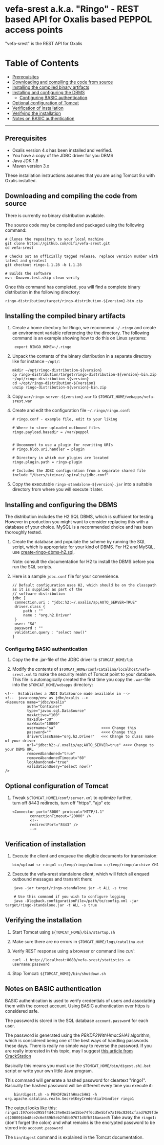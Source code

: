 vefa-srest a.k.a. "Ringo" - REST based API for Oxalis based PEPPOL access points
================================================================================

"vefa-srest" is the REST API for Oxalis

[TOC]: #
# Table of Contents
- [Prerequisites](#prerequisites)
- [Downloading and compiling the code from source](#downloading-and-compiling-the-code-from-source)
- [Installing the compiled binary artifacts](#installing-the-compiled-binary-artifacts)
- [Installing and configuring the DBMS](#installing-and-configuring-the-dbms)
    - [Configuring BASIC authentication](#configuring-basic-authentication)
- [Optional configuration of Tomcat](#optional-configuration-of-tomcat)
- [Verification of installation](#verification-of-installation)
- [Verifying the installation](#verifying-the-installation)
- [Notes on BASIC authentication](#notes-on-basic-authentication)


***

## Prerequisites

- Oxalis version 4.x has been installed and verified.
- You have a copy of the JDBC driver for you DBMS
- Java JDK 1.8
- Maven version 3.x

These installation instructions assumes that you are using Tomcat 9.x with Oxalis installed.

## Downloading and compiling the code from source

There is currently no binary distribution available.

The source code may be compiled and packaged using the following command:

    # Clones the repository to your local machine
    git clone https://github.com/difi/vefa-srest.git 
    cd vefa-srest
    
    # Checks out an officially tagged release, replace version number with latest and greatest
    git checkout ringo-1.1.28 -b 1.1.28 
    
    # Builds the software
    mvn -Dmaven.test.skip clean verify  

Once this command has completed, you will find a complete binary distribution in the following
directory:

    ringo-distribution/target/ringo-distribution-${version}-bin.zip

## Installing the compiled binary artifacts

1. Create a home directory for Ringo, we recommend `~/.ringo` and create an environment variable
   referencing the the directory. The following command is an example showing how to do this on
   Linux systems:

        export RINGO_HOME=~/.ringo

2. Unpack the contents of the binary distribution in a separate directory like for instance
   `~/opt/`:

   ```shell
   mkdir ~/opt/ringo-distribution-${version}
   cp ringo-distribution/target/ringo-distribution-${version}-bin.zip ~/opt/ringo-distribution-${version} 
   cd ~/opt/ringo-distribution-${version}
   unzip ringo-distribution-${version}-bin.zip 
   ```

3. Copy `war/ringo-server-${version}.war` to `$TOMCAT_HOME/webapps/vefa-srest.war`

4. Create and edit the configuration file `~/.ringo/ringo.conf`:

   ```
   # ringo.conf - example file, edit to your liking
   
   # Where to store uploaded outbound files
   ringo.payload.basedir = /var/peppol
   
   
   # Uncomment to use a plugin for rewriting URIs
   # ringo.blob.uri.handler = plugin
   
   # Directory in which our plugins are located
   ringo.plugin.path = ringo-plugin
   
   # Includes the JDBC configuration from a separate shared file 
   include "/Users/steinar/.spiralis/jdbc.conf"    
   ```

5. Copy the executable `ringo-standalone-${version}.jar` into a suitable directory from where
   you will execute it later.

## Installing and configuring the DBMS

The distribution includes the H2 SQL DBMS, which is sufficient for testing. However in
production you might want to consider replacing this with a database of your choice. MySQL is a
recommended choice and has been thoroughly tested.

1. Create the database and populate the scheme by running the SQL script, which is appropriate
   for your kind of DBMS. For H2 and MySQL, use
   [create-ringo-dbms-h2.sql](ringo-persistence-jdbc-impl/src/main/resources/create-ringo-dbms-h2.sql).

   Note: consult the documentation for H2 to install the DBMS before you run the SQL scripts.

2. Here is a sample `jdbc.conf` file for your convenience.

   ```
   // Default configuration uses H2, which should be on the classpath as it is supplied as part of the 
   // software distribution
   jdbc {
   	connection.uri : "jdbc:h2:~/.oxalis/ap;AUTO_SERVER=TRUE"
   	driver.class {
   	    path : ""
   	    name : "org.h2.Driver"
   	}
   	user: "SA"
   	password : ""
   	validation.query : "select now()"
   }
   ```

### Configuring BASIC authentication

1. Copy the the .jar-file of the JDBC driver to `$TOMCAT_HOME/lib`

2. Modify the contents of `$TOMCAT_HOME/conf/Catalina/localhost/vefa-srest.xml` to make the
   security realm of Tomcat point to your database. This file is automagically created the first
   time you copy the `.war`-file into the `$TOMCAT_HOME/webapps` directory:

```
<!--  Establishes a JNDI DataSource made available in -->
<!--  java:comp/env as jdbc/oxalis -->
<Resource name="jdbc/oxalis"
          auth="Container"
          type="javax.sql.DataSource"
          maxActive="100"
          maxIdle="30"
          maxWait="10000"
          username="sa"                     <<<< Change this
          password=""                       <<<< Change this
          driverClassName="org.h2.Driver"   <<< Change to class name of your driver
          url="jdbc:h2:~/.oxalis/ap;AUTO_SERVER=true" <<<< Change to your DBMS URL
          removeAbandoned="true"
          removeAbandonedTimeout="60"
          logAbandoned="true"
          validationQuery="select now()"
/>
```

## Optional configuration of Tomcat

1. Tweak `${TOMCAT_HOME}/conf/server.xml` to optimize further,  
   turn off 8443 redirects, turn off "https", "ajp" etc

   ```
   <Connector port="8080" protocol="HTTP/1.1"
           connectionTimeout="20000" />
           <!--
           redirectPort="8443" />
           -->
   ```

## Verification of installation

1. Execute the client and enqueue the eligible documents for transmission:

   ```
   bin/upload sr ringo1 c:/temp/ringo/outbox c:/temp/ringo/archive CH1
   ```

2. Execute the vefa-srest standalone client, which will fetch all enqued outbound messages and
   transmit them:

```
    java -jar target/ringo-standalone.jar -t ALL -s true
    
    # Use this command if you wish to configure logging
    java -Dlogback.configurationFile=/path/to/config.xml -jar target/ringo-standalone.jar -t ALL -s true 
```



## Verifying the installation

1. Start Tomcat using `${TOMCAT_HOME}/bin/startup.sh`

2. Make sure there are no errors in `$TOMCAT_HOME/logs/catalina.out`

3. Verify REST response using a browser or command line _curl_:

   ```
   curl -i http://localhost:8080/vefa-srest/statistics -u username:password
   ```

4. Stop Tomcat: `${TOMCAT_HOME}/bin/shutdown.sh`

## Notes on BASIC authentication

BASIC authentication is used to verify credentials of users and associating them with the
correct account. Using BASIC authentication over https is considered safe.

The password is stored in the SQL database `account.password` for each user.

The password is generated using the _PBKDF2WithHmacSHA1_ algorithm, which is considered being
one of the best ways of handling passwords these days. There is really no simple way to reverse
the password. If you are really interested in this topic, may I suggest
[this article from CrackStation](https://crackstation.net/hashing-security.htm)

Basically this means you must use the `$TOMCAT_HOME/bin/digest.sh|.bat` script or write your own
little Java program.

This command will generate a hashed password for cleartext "ringo1". Basically the hashed
password will be different every time you execute it:

```
    bin/digest.sh -a PBKDF2WithHmacSHA1 -h org.apache.catalina.realm.SecretKeyCredentialHandler ringo1
```

The output looks like this: ```
ringo1:197ce6e3955f4d4c24e8e35ae15be74f6cd5e5bfe7a19bc8201cfaad7629fdec$20000$bb48ce2c6e389b5eb2fdbb07671d8fb516aeaed5
``` Take away the `ringo1:` (don't forget the colon) and what remains is the encrypted password
to be stored into `account.password`

The `bin/digest` command is explained in the Tomcat documentation.

